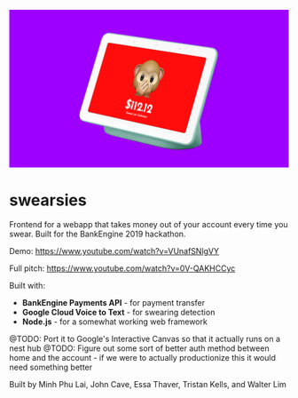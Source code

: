 

![Swearsies](https://github.com/waltzaround/swearsies/blob/master/header.png?raw=true "Swearsies")


# swearsies

Frontend for a webapp that takes money out of your account every time you swear. Built for the BankEngine 2019 hackathon.


Demo: https://www.youtube.com/watch?v=VUnafSNlgVY

Full pitch: https://www.youtube.com/watch?v=0V-QAKHCCyc

Built with:
- **BankEngine Payments API** - for payment transfer
- **Google Cloud Voice to Text** - for swearing detection
- **Node.js** - for a somewhat working web framework

@TODO: Port it to Google's Interactive Canvas so that it actually runs on a nest hub
@TODO: Figure out some sort of better auth method between home and the account - if we were to actually productionize this it would need something better

Built by Minh Phu Lai, John Cave, Essa Thaver, Tristan Kells, and Walter Lim
